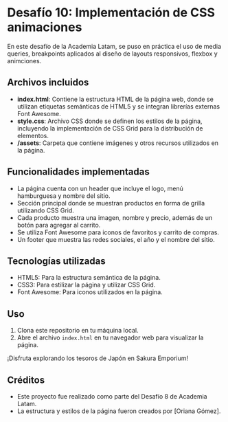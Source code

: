 # Desafío 10: Implementación de CSS animaciones

En este desafío de la Academia Latam, se puso en práctica el uso de media queries, breakpoints aplicados al diseño de layouts responsivos, flexbox y animciones.

## Archivos incluidos

- **index.html**: Contiene la estructura HTML de la página web, donde se utilizan etiquetas semánticas de HTML5 y se integran librerías externas  Font Awesome.
- **style.css**: Archivo CSS donde se definen los estilos de la página, incluyendo la implementación de CSS Grid para la distribución de elementos.
- **/assets**: Carpeta que contiene imágenes y otros recursos utilizados en la página.

## Funcionalidades implementadas

- La página cuenta con un header que incluye el logo, menú hamburguesa y nombre del sitio.
- Sección principal donde se muestran productos en forma de grilla utilizando CSS Grid.
- Cada producto muestra una imagen, nombre y precio, además de un botón para agregar al carrito.
- Se utiliza Font Awesome para iconos de favoritos y carrito de compras.
- Un footer que muestra las redes sociales, el año y el nombre del sitio.

## Tecnologías utilizadas

- HTML5: Para la estructura semántica de la página.
- CSS3: Para estilizar la página y utilizar CSS Grid.
- Font Awesome: Para iconos utilizados en la página.

## Uso

1. Clona este repositorio en tu máquina local.
2. Abre el archivo `index.html` en tu navegador web para visualizar la página.

¡Disfruta explorando los tesoros de Japón en Sakura Emporium!


## Créditos

- Este proyecto fue realizado como parte del Desafío 8 de Academia Latam.
- La estructura y estilos de la página fueron creados por [Oriana Gómez].
